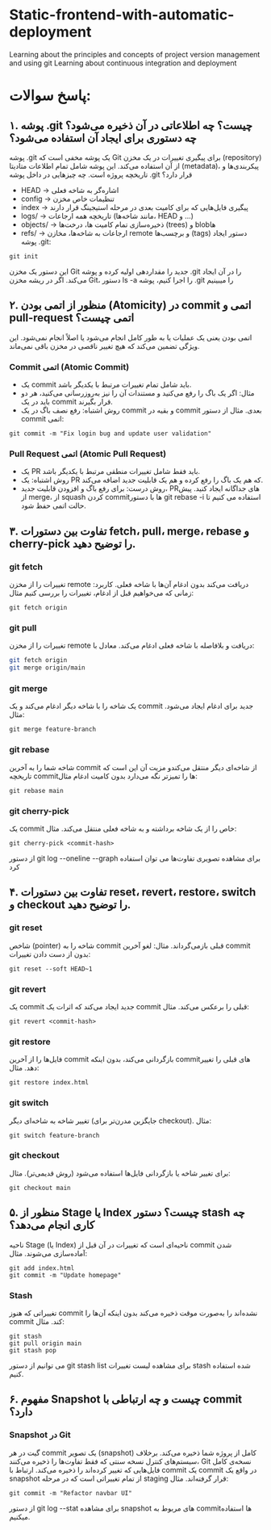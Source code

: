 # Static-frontend-with-automatic-deployment
Learning about the principles and concepts of project version management and using git Learning about continuous integration and deployment 

# پاسخ سوالات: 

## ۱. پوشه .git چیست؟ چه اطلاعاتی در آن ذخیره می‌شود؟ چه دستوری برای ایجاد آن استفاده می‌شود؟
پوشه .git یک پوشه مخفی است که Git برای پیگیری تغییرات در یک مخزن (repository) از آن استفاده می‌کند. این پوشه شامل تمام اطلاعات متادیتا (metadata)، پیکربندی‌ها و تاریخچه پروژه است.
چه چیزهایی در داخل پوشه .git قرار دارد؟
- HEAD → اشاره‌گر به شاخه فعلی
- config → تنظیمات خاص مخزن
- index → پیگیری فایل‌هایی که برای کامیت بعدی در مرحله استیجینگ قرار دارند
- logs/ → تاریخچه همه ارجاعات (مانند شاخه‌ها، HEAD و ...)
- objects/ → ذخیره‌سازی تمام کامیت ها، درخت‌ها (trees) و blobها
- refs/ → ارجاعات به شاخه‌ها، مخازن remote و برچسب‌ها (tags)
دستور ایجاد پوشه .git:

```
git init
```

این دستور یک مخزن Git جدید را مقداردهی اولیه کرده و پوشه .git را در آن ایجاد می‌کند.
اگر در ریشه مخزن Git، دستور ls -a را اجرا کنیم، پوشه .git را میبینیم

## ۲. منظور از اتمی بودن (Atomicity) در commit اتمی و pull-request اتمی چیست؟
اتمی بودن یعنی یک عملیات یا به طور کامل انجام می‌شود یا اصلاً انجام نمی‌شود. این ویژگی تضمین می‌کند که هیچ تغییر ناقصی در مخزن باقی نمی‌ماند.
### Commit اتمی (Atomic Commit)

- یک commit باید شامل تمام تغییرات مرتبط با یکدیگر باشد.
- مثال: اگر یک باگ را رفع می‌کنید و مستندات آن را نیز به‌روزرسانی می‌کنید، هر دو باید در یک commit قرار بگیرند.
- روش اشتباه: رفع نصف باگ در یک commit و بقیه در commit بعدی.
مثال از دستور commit اتمی:

```
git commit -m "Fix login bug and update user validation"
```

 ### Pull Request اتمی (Atomic Pull Request)
- یک PR باید فقط شامل تغییرات منطقی مرتبط با یکدیگر باشد.
- روش اشتباه: یک PR که هم یک باگ را رفع کرده و هم یک قابلیت جدید اضافه می‌کند.
- روش درست: برای رفع باگ و افزودن قابلیت جدید، PRهای جداگانه ایجاد کنید.
پیش از merge، از squash کردن commitها با دستور git rebase -i استفاده می کنیم تا حالت اتمی حفظ شود.

## ۳. تفاوت بین دستورات fetch، pull، merge، rebase و cherry-pick را توضیح دهید.
### git fetch
تغییرات را از مخزن remote دریافت می‌کند بدون ادغام آن‌ها با شاخه فعلی.
 کاربرد: زمانی که می‌خواهیم قبل از ادغام، تغییرات را بررسی کنیم
مثال:

```
git fetch origin
```


### git pull
تغییرات را از مخزن remote دریافت و بلافاصله با شاخه فعلی ادغام می‌کند.
 معادل با:

```sh
git fetch origin
git merge origin/main
```


### git merge
یک شاخه را با شاخه دیگر ادغام می‌کند و یک commit جدید برای ادغام ایجاد می‌شود.
 مثال:

```
git merge feature-branch
```

### git rebase
شاخه شما را به آخرین commit از شاخه‌ای دیگر منتقل می‌کندو مزیت آن این است که تاریخچه commitها را تمیزتر نگه می‌دارد بدون کامیت ادغام
 مثال:

```
git rebase main
```


### git cherry-pick
یک commit خاص را از یک شاخه برداشته و به شاخه فعلی منتقل می‌کند.
 مثال:

```
git cherry-pick <commit-hash>
```

 از دستور git log --oneline --graph برای مشاهده تصویری تفاوت‌ها می توان استفاده کرد

## ۴. تفاوت بین دستورات reset، revert، restore، switch و checkout را توضیح دهید.
### git reset
شاخص (pointer) شاخه را به commit قبلی بازمی‌گرداند.
 مثال: لغو آخرین commit بدون از دست دادن تغییرات:

```
git reset --soft HEAD~1
```

### git revert
یک commit جدید ایجاد می‌کند که اثرات یک commit قبلی را برعکس می‌کند.
 مثال:

```
git revert <commit-hash>
```

### git restore
فایل‌ها را از آخرین commit بازگردانی می‌کند، بدون اینکه commitهای قبلی را تغییر دهد.
 مثال:

```
git restore index.html
```

### git switch
تغییر شاخه به شاخه‌ای دیگر (جایگزین مدرن‌تر برای checkout).
 مثال:
```
git switch feature-branch
```

### git checkout
برای تغییر شاخه یا بازگردانی فایل‌ها استفاده می‌شود (روش قدیمی‌تر).
 مثال:

```
git checkout main
```


## ۵. منظور از Stage یا Index چیست؟ دستور stash چه کاری انجام می‌دهد؟
ناحیه Stage (یا Index)
ناحیه‌ای است که تغییرات در آن قبل از commit شدن آماده‌سازی می‌شوند.
 مثال:
```
git add index.html
git commit -m "Update homepage"
```

### Stash
تغییراتی که هنوز commit نشده‌اند را به‌صورت موقت ذخیره می‌کند بدون اینکه آن‌ها را commit کند.
 مثال:
```
git stash
git pull origin main
git stash pop
```
می توانیم از دستور git stash list برای مشاهده لیست تغییرات stash شده استفاده کنیم.

 
## ۶. مفهوم Snapshot چیست و چه ارتباطی با commit دارد؟
### Snapshot در Git
گیت در هر commit یک تصویر (snapshot) کامل از پروژه شما ذخیره می‌کند.
 برخلاف سیستم‌های کنترل نسخه سنتی که فقط تفاوت‌ها را ذخیره می‌کنند، Git نسخه‌ی کامل فایل‌هایی که تغییر کرده‌اند را ذخیره می‌کند.
ارتباط با commit
یک commit در واقع یک snapshot از تمام تغییراتی است که در مرحله staging قرار گرفته‌اند.
 مثال:
```
git commit -m "Refactor navbar UI"
```
 از دستور git log --stat برای مشاهده snapshot های مربوط به commit‌ها استفاده میکنیم.





